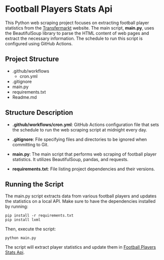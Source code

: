 # Football Players Stats Api

This Python web scraping project focuses on extracting football player statistics from the [Transfermarkt](https://www.transfermarkt.us/) website. The main script, **main.py**, uses the BeautifulSoup library to parse the HTML content of web pages and extract the necessary information. The schedule to run this script is configured using GitHub Actions.

## Project Structure
- .github/workflows
    - cron.yml
- .gitignore
- main.py
- requirements.txt
- Readme.md

## Structure Description
- **.github/workflows/cron.yml**: GitHub Actions configuration file that sets the schedule to run the web scraping script at midnight every day.

- **.gitignore**: File specifying files and directories to be ignored when committing to Git.

- **main.py**: The main script that performs web scraping of football player statistics. It utilizes BeautifulSoup, pandas, and requests.

- **requirements.txt**: File listing project dependencies and their versions.

## Running the Script
The main.py script extracts data from various football players and updates the statistics on a local API. Make sure to have the dependencies installed by running:

```
pip install -r requirements.txt
pip install lxml
```
Then, execute the script:
```
python main.py
```

The script will extract player statistics and update them in [Football Players Stats Api](https://github.com/Garridot/football-players-stats-api).